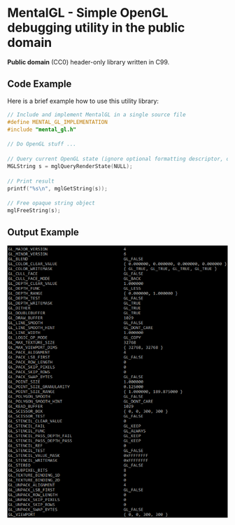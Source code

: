 MentalGL - Simple OpenGL debugging utility in the public domain
===============================================================

**Public domain** (CC0) header-only library written in C99.

Code Example
------------

Here is a brief example how to use this utility library:
```c
// Include and implement MentalGL in a single source file
#define MENTAL_GL_IMPLEMENTATION
#include "mental_gl.h"

// Do OpenGL stuff ...

// Query current OpenGL state (ignore optional formatting descriptor, otherwise see 'MGLQueryFormatting' structure)
MGLString s = mglQueryRenderState(NULL);

// Print result
printf("%s\n", mglGetString(s));

// Free opaque string object
mglFreeString(s);
```

Output Example
--------------

![ExamplePicture1](MentalGL_Example_1.png)

